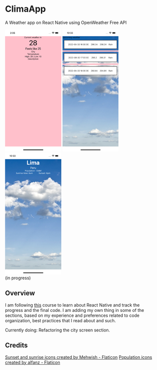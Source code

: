 # ClimaApp

A Weather app on React Native using OpenWeather Free API

<img src="README/screenshotApp.png" height=400/>
<img src="README/screen2.png" height=400/>
<img src="README/screen3.png" height=400/>

<br>
(in progress)

## Overview

I am following [this](https://www.youtube.com/watch?v=obH0Po_RdWk&list=PPSV) course to learn about React Native and track the progress and the final code. I am adding my own thing in some of the sections, based on my experience and preferences related to code organization, best practices that I read about and such.

Currently doing: Refactoring the city screen section.


## Credits

<a href="https://www.flaticon.com/free-icons/sunset" title="sunset icons">Sunset and sunrise icons created by Mehwish - Flaticon</a>
<a href="https://www.flaticon.com/free-icons/population" title="population icons">Population icons created by alfanz - Flaticon</a>